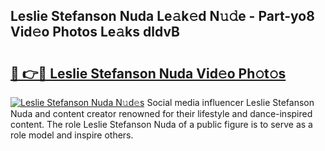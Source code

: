 ## Leslie Stefanson Nuda Le𝚊k𝚎d N𝚞𝚍e - Part-yo8 Vid𝚎o Photos Le𝚊ks dldvB

# <h2><a href="http://fbbkvq.evod.top/?m=Leslie+Stefanson+Nuda">🔗 👉🔴 Leslie Stefanson Nuda Vid𝚎o Ph𝚘t𝚘s</a></h2>

[![Leslie Stefanson Nuda N𝚞d𝚎s](https://i.imgur.com/8V9OHl7.gif)](http://fbbkvq.evod.top/?m=Leslie+Stefanson+Nuda)
Social media influencer Leslie Stefanson Nuda and content creator renowned for their lifestyle and dance-inspired content. The role Leslie Stefanson Nuda of a public figure is to serve as a role model and inspire others. 
